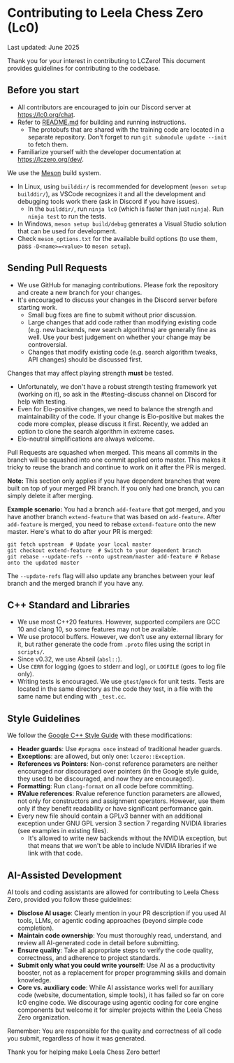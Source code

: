 # Contributing to Leela Chess Zero (Lc0)

Last updated: June 2025

Thank you for your interest in contributing to LCZero! This document provides
guidelines for contributing to the codebase.

## Before you start

* All contributors are encouraged to join our Discord server at
  <https://lc0.org/chat>.
* Refer to [README.md](README.md) for building and running instructions.
  * The protobufs that are shared with the training code are located in a
    separate repository. Don't forget to run `git submodule update --init` to
    fetch them.
* Familiarize yourself with the developer documentation at
  <https://lczero.org/dev/>.

We use the [Meson](https://mesonbuild.com/) build system.

* In Linux, using `builddir/` is recommended for development
  (`meson setup builddir/`), as VSCode recognizes it and all the development and
  debugging tools work there (ask in Discord if you have issues).
  * In the `builddir/`, run `ninja lc0` (which is faster than just `ninja`). Run
    `ninja test` to run the tests.
* In Windows, `meson setup build/debug` generates a Visual Studio solution that
  can be used for development.
* Check `meson_options.txt` for the available build options (to use them, pass
  `-D<name>=<value>` to `meson setup`).

## Sending Pull Requests

* We use GitHub for managing contributions. Please fork the repository and
  create a new branch for your changes.
* It's encouraged to discuss your changes in the Discord server before
  starting work.
  * Small bug fixes are fine to submit without prior discussion.
  * Large changes that add code rather than modifying existing code (e.g. new
    backends, new search algorithms) are generally fine as well. Use your best
    judgement on whether your change may be controversial.
  * Changes that modify existing code (e.g. search algorithm tweaks, API
    changes) should be discussed first.

Changes that may affect playing strength **must** be tested.

* Unfortunately, we don't have a robust strength testing framework yet (working
  on it), so ask in the #testing-discuss channel on Discord for help with
  testing.
* Even for Elo-positive changes, we need to balance the strength and
  maintainability of the code. If your change is Elo-positive but makes the code
  more complex, please discuss it first. Recently, we added an option to
  clone the search algorithm in extreme cases.
* Elo-neutral simplifications are always welcome.

Pull Requests are squashed when merged. This means all commits in the branch
will be squashed into one commit applied onto master. This makes it tricky to
reuse the branch and continue to work on it after the PR is merged.

**Note:** This section only applies if you have dependent branches that were
built on top of your merged PR branch. If you only had one branch, you can
simply delete it after merging.

**Example scenario:** You had a branch `add-feature` that got merged, and you
have another branch `extend-feature` that was based on `add-feature`. After
`add-feature` is merged, you need to rebase `extend-feature` onto the new
master. Here's what to do after your PR is merged:

```shell
git fetch upstream  # Update your local master
git checkout extend-feature  # Switch to your dependent branch
git rebase --update-refs --onto upstream/master add-feature # Rebase onto the updated master
```

The `--update-refs` flag will also update any branches between your leaf branch
and the merged branch if you have any.

## C++ Standard and Libraries

* We use most C++20 features. However, supported compilers are GCC 10 and clang
  10, so some features may not be available.
* We use protocol buffers. However, we don't use any external library for it,
  but rather generate the code from `.proto` files using the script in
  `scripts/`.
* Since v0.32, we use Abseil (`absl::`).
* Use `CERR` for logging (goes to stderr and log), or `LOGFILE` (goes to log
  file only).
* Writing tests is encouraged. We use `gtest`/`gmock` for unit tests. Tests are
  located in the same directory as the code they test, in a file with the same
  name but ending with `_test.cc`.

## Style Guidelines

We follow the
[Google C++ Style Guide](https://google.github.io/styleguide/cppguide.html) with
these modifications:

* **Header guards**: Use `#pragma once` instead of traditional header guards.
* **Exceptions**: are allowed, but only one: `lczero::Exception`.
* **References vs Pointers**: Non-const reference parameters are neither
  encouraged nor discouraged over pointers (in the Google style guide, they used
  to be discouraged, and now they are encouraged).
* **Formatting**: Run `clang-format` on all code before committing.
* **RValue references**: Rvalue reference function parameters are allowed, not
  only for constructors and assignment operators. However, use them only if they
  benefit readability or have significant performance gain.
* Every new file should contain a GPLv3 banner with an additional exception
  under GNU GPL version 3 section 7 regarding NVIDIA libraries (see examples in
  existing files).
  * It's allowed to write new backends without the NVIDIA exception, but that
    means that we won't be able to include NVIDIA libraries if we link with that
    code.

## AI-Assisted Development

AI tools and coding assistants are allowed for contributing to Leela Chess Zero,
provided you follow these guidelines:

* **Disclose AI usage**: Clearly mention in your PR description if you used AI
  tools, LLMs, or agentic coding approaches (beyond simple code completion).
* **Maintain code ownership**: You must thoroughly read, understand, and review
  all AI-generated code in detail before submitting.
* **Ensure quality**: Take all appropriate steps to verify the code quality,
  correctness, and adherence to project standards.
* **Submit only what you could write yourself**: Use AI as a productivity
  booster, not as a replacement for proper programming skills and domain
  knowledge.
* **Core vs. auxiliary code**: While AI assistance works well for auxiliary code
  (website, documentation, simple tools), it has failed so far on core lc0
  engine code. We discourage using agentic coding for core engine components but
  welcome it for simpler projects within the Leela Chess Zero organization.

Remember: You are responsible for the quality and correctness of all code you
submit, regardless of how it was generated.

Thank you for helping make Leela Chess Zero better!
